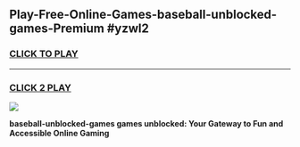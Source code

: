 
## Play-Free-Online-Games-baseball-unblocked-games-Premium #yzwl2
<h3>
<a href="https://premium.freeplayer.one?title=baseball-unblocked-games&ref=8M">CLICK TO PLAY</a></h3>
<hr>

<h3>
<a href="https://premium.freeplayer.one?title=baseball-unblocked-games&ref=8M">CLICK 2 PLAY</a>
  
</h3>

<a href="https://premium.freeplayer.one?title=baseball-unblocked-games&ref=8M"><img src="https://clearcache.store/games.png"></a>


**baseball-unblocked-games games unblocked: Your Gateway to Fun and Accessible Online Gaming**
